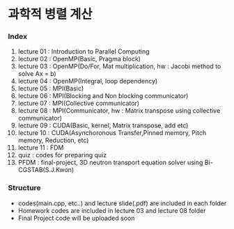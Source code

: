 # 과학적 병렬 계산
### Index
1. lecture 01 : Introduction to Parallel Computing
2. lecture 02 : OpenMP(Basic, Pragma block)
3. lecture 03 : OpenMP(Do/For, Mat multiplication, hw : Jacobi method to solve Ax = b)
4. lecture 04 : OpenMP(Integral, loop dependency)
5. lecture 05 : MPI(Basic)
6. lecture 06 : MPI(Blocking and Non blocking communicator)
7. lecture 07 : MPI(Collective communicator)
8. lecture 08 : MPI(Communicator, hw : Matrix transpose using collective communicator)
9. lecture 09 : CUDA(Basic, kernel, Matrix transpose, add etc)
10. lecture 10 : CUDA(Asynchoronous Transfer,Pinned memory, Pitch memory, Reduction, etc)
11. lecture 11 : FDM
12. quiz : codes for preparing quiz
13. PFDM : final-project, 3D neutron transport equation solver using Bi-CGSTAB(S.J.Kwon)

### Structure
- codes(main.cpp, etc..) and lecture slide(.pdf) are included in each folder
- Homework codes are included in lecture 03 and lecture 08 folder
- Final Project code will be uploaded soon